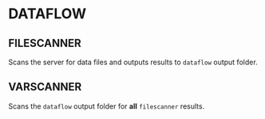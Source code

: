 # DATAFLOW

## FILESCANNER
Scans the server for data files and outputs results to `dataflow` output folder.

## VARSCANNER
Scans the `dataflow` output folder for **all** `filescanner` results.

